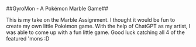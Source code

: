 ##GyroMon - A Pokémon Marble Game##

This is my take on the Marble Assignment. I thought it would be fun to create my own little Pokémon game. With the help of ChatGPT as my artist, I was able to come up with a fun little game. Good luck catching all 4 of the featured 'mons :D
